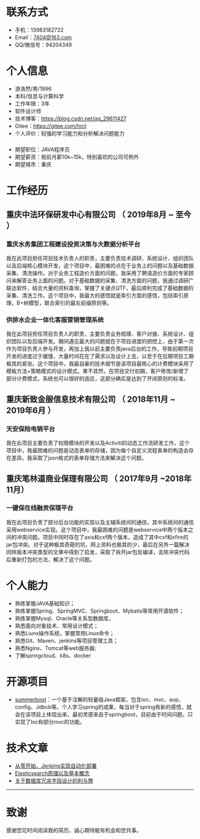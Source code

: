 

# 联系方式

- 手机：13983182722
- Email：7404@163.com
- QQ/微信号：94204349


# 个人信息

 - 游浩然/男/1996 
 - 本科/信息与计算科学 
 - 工作年限：3年
 - 软件设计师
 - 技术博客：https://blog.csdn.net/qq_29611427
 - Gitee：https://gitee.com/hrcl
 - 个人评价：较强的学习能力和分析解决问题能力
 #####
 - 期望职位：JAVA程序员
 - 期望薪资：税前月薪10k~15k，特别喜欢的公司可例外
 - 期望城市：重庆


# 工作经历

## 重庆中法环保研发中心有限公司 （ 2019年8月 ~ 至今 ）

### 重庆水务集团工程建设投资决策与大数据分析平台 
我在此项目担任项目技术负责人的职责，主要负责技术调研、系统设计、组织团队以及后端核心模块开发，这个项目中，最困难的点在于业务上的问题以及基础数据采集、清洗操作。对于业务工程造价方面的问题，我采用了聘请造价方面的专家顾问来解答业务上面的问题。对于基础数据的采集、清洗方面的问题，我通过调研广联达软件，结合大量的资料查询，掌握了关键点QTF，最后顺利完成了基础数据的采集、清洗工作。这个项目中，我最大的感悟就是索引方面的感悟，包括索引原理，B+树模型，联合索引的最左前缀原则等。


### 供排水企业一体化客服营销管理系统 
我在此项目担任项目负责人的职责，主要负责业务梳理、客户对接、系统设计、组织团队以及后端开发。期间遇见最大的问题就在于项目进度的把控上，由于第一次作为项目负责人参与开发，再加上我以前主要负责java后台的工作，导致前期项目开发的进度过于缓慢，大量时间花在了需求以及设计上去，以至于在后期项目工期极其的紧张。这个项目中，我最自豪的技术细节是该项目最核心的计费模块采用了模板方法+策略模式的设计模式。果不其然，在项目交付初期，客户修改/新增了部分计费模式，系统也可以很好的适应，这部分确实是达到了开闭原则的标准。

##
## 重庆新致金服信息技术有限公司 （ 2018年11月 ~ 2019年6月 ）
### 天安保险电销平台 
我在此项目主要负责了权限模块的开发以及Activiti的动态工作流研发工作，这个项目中，我最困难的问题是动态表单的存储，因为每个自定义流程表单的构造会存在差异。我采取了json格式的表单存储方法来解决这个问题。

##
## 重庆笔林道商业保理有限公司 （ 2017年9月 ~2018年11月）
### 一键保在线融资保理平台 
我在此项目负责了部分后台功能的实现以及主辅系统间的通信，其中系统间的通信采用webservice实现。这个项目中，我最困难的问题是webservice中两个版本之间的冲突问题。项目中同时存在了axis和cxf两个版本，造成了其中cxf和xfire的jar包冲突。对于这种极其奇葩的坑，网上资料也极其的少，最后在另外一篇解决同样版本冲突类型的文章中得到了启发，采取了拆开jar包反编译，去除冲突代码后重新打包的方法，解决了这个问题。

# 个人能力
- 熟练掌握JAVA基础知识；
- 熟练掌握Spring、SpringMVC、Springboot、Mybatis等常用开源软件；
- 熟练掌握Mysql、Oracle等关系型数据库，
- 熟悉面向对象技术、常用设计模式；
- 熟悉Liunx操作系统，掌握常用Linux命令；
- 熟悉Git、Maven、jenkins等项目管理工具；
- 熟悉Nginx、Tomcat等web服务器;
- 了解springcloud、k8s、docker
  

# 开源项目


  - [summerboot](https://gitee.com/hrcl/summerboot)：一个基于注解的轻量级Java框架，包含ioc、mvc、aop、config、Jdbcb等。个人学习spring的成果，每当对于spring有新的感悟，就会在该项目上体现出来，最初灵感来自于springboot，目前由于时间问题，只实现了Ioc和部分mvc的功能。


# 技术文章

- [从零开始，Jenkins实现自动化部署](https://blog.csdn.net/qq_29611427/article/details/105808700)
- [Elasticsearch原理以及基本概念](https://blog.csdn.net/qq_29611427/article/details/105121712) 
- [关于数据库冗余字段设计的利与弊](https://blog.csdn.net/qq_29611427/article/details/104898363) 

   
---      
# 致谢
感谢您花时间阅读我的简历，诚心期待能有机会和您共事。
      
